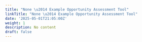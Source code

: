 ```yaml
---
title: "None \u2014 Example Opportunity Assessment Tool"
linkTitle: "None \u2014 Example Opportunity Assessment Tool"
date: '2025-05-01T21:05:00Z'
weight: 1
description: No content
draft: false
---
```



